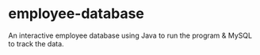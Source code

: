 # employee-database

An interactive employee database using Java to run the program & MySQL to track the data.
